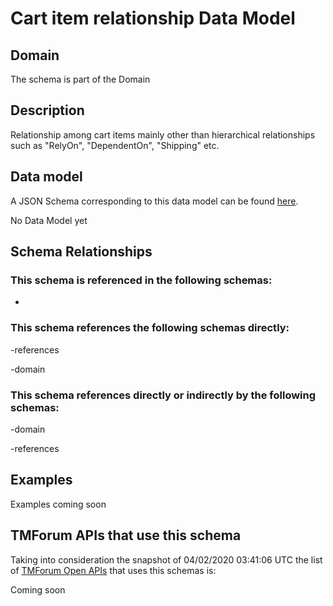 # Cart item relationship Data Model

## Domain

The  schema is part of the  Domain

## Description

Relationship among cart items mainly other than hierarchical relationships such as &quot;RelyOn&quot;, &quot;DependentOn&quot;, &quot;Shipping&quot; etc.

## Data model

A JSON Schema corresponding to this data model can be found
[here](https://github.com/tmforum-rand/schemas/blob/candidates/Customer/CartItemRelationship.schema.json).

No Data Model yet

## Schema Relationships

### This schema is referenced in the following schemas:

-

### This schema references the following schemas directly:

-references

-domain

### This schema references directly or indirectly by the following schemas:

-domain

-references



## Examples

Examples coming soon

## TMForum APIs that use this schema

Taking into consideration the snapshot of 04/02/2020 03:41:06 UTC the list of [TMForum Open APIs](https://www.tmforum.org/open-apis/) that uses this schemas is:

Coming soon